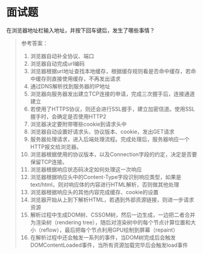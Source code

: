 # 面试题

在浏览器地址栏输入地址，并按下回车键后，发生了哪些事情？

> 参考答案：
> 
> 1. 浏览器自动补全协议、端口
> 2. 浏览器自动完成url编码
> 3. 浏览器根据url地址查找本地缓存，根据缓存规则看是否命中缓存，若命中缓存则直接使用缓存，不再发出请求
> 4. 通过DNS解析找到服务器的IP地址
> 5. 浏览器向服务器发出建立TCP连接的申请，完成三次握手后，连接通道建立
> 6. 若使用了HTTPS协议，则还会进行SSL握手，建立加密信道。使用SSL握手时，会确定是否使用HTTP2
> 7. 浏览器决定要附带哪些cookie到请求头中
> 8. 浏览器自动设置好请求头、协议版本、cookie，发出GET请求
> 9. 服务器处理请求，进入后端处理流程。完成处理后，服务器响应一个HTTP报文给浏览器。
> 10. 浏览器根据使用的协议版本，以及Connection字段的约定，决定是否要保留TCP连接。
> 11. 浏览器根据响应状态码决定如何处理这一次响应
> 12. 浏览器根据响应头中的Content-Type字段识别响应类型，如果是text/html，则对响应体的内容进行HTML解析，否则做其他处理
> 13. 浏览器根据响应头的其他内容完成缓存、cookie的设置
> 14. 浏览器开始从上到下解析HTML，若遇到外部资源链接，则进一步请求资源
> 15. 解析过程中生成DOM树、CSSOM树，然后一边生成，一边把二者合并为渲染树（rendering tree），随后对渲染树中的每个节点计算位置和大小（reflow），最后把每个节点利用GPU绘制到屏幕（repaint）
> 16. 在解析过程中还会触发一系列的事件，当DOM树完成后会触发DOMContentLoaded事件，当所有资源加载完毕后会触发load事件